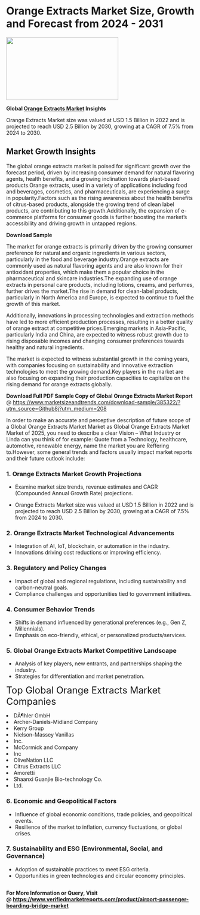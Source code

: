 <H1>Orange Extracts Market Size, Growth and Forecast from 2024 - 2031</H1><img class="aligncenter size-medium wp-image-584254" src="https://thirdeyenews.in/wp-content/uploads/2024/09/Global-Market-Research-300x168.jpeg" alt="" width="300" height="168" /><p><strong>Global&nbsp;<a href="https://www.marketsizeandtrends.com/download-sample/385322/?utm_source=Github8j?utm_medium=208">Orange Extracts Market</a> Insights</strong></p><p>Orange Extracts Market size was valued at USD 1.5 Billion in 2022 and is projected to reach USD 2.5 Billion by 2030, growing at a CAGR of 7.5% from 2024 to 2030.</p><p><h2>Market Growth Insights</h2> <p>The global orange extracts market is poised for significant growth over the forecast period, driven by increasing consumer demand for natural flavoring agents, health benefits, and a growing inclination towards plant-based products.Orange extracts, used in a variety of applications including food and beverages, cosmetics, and pharmaceuticals, are experiencing a surge in popularity.Factors such as the rising awareness about the health benefits of citrus-based products, alongside the growing trend of clean label products, are contributing to this growth.Additionally, the expansion of e-commerce platforms for consumer goods is further boosting the market’s accessibility and driving growth in untapped regions.</p> <p><strong>Download Sample</strong></p> <p>The market for orange extracts is primarily driven by the growing consumer preference for natural and organic ingredients in various sectors, particularly in the food and beverage industry.Orange extracts are commonly used as natural flavoring agents and are also known for their antioxidant properties, which make them a popular choice in the pharmaceutical and skincare industries.The expanding use of orange extracts in personal care products, including lotions, creams, and perfumes, further drives the market.The rise in demand for clean-label products, particularly in North America and Europe, is expected to continue to fuel the growth of this market.</p> <p>Additionally, innovations in processing technologies and extraction methods have led to more efficient production processes, resulting in a better quality of orange extract at competitive prices.Emerging markets in Asia-Pacific, particularly India and China, are expected to witness robust growth due to rising disposable incomes and changing consumer preferences towards healthy and natural ingredients.</p> <p>The market is expected to witness substantial growth in the coming years, with companies focusing on sustainability and innovative extraction technologies to meet the growing demand.Key players in the market are also focusing on expanding their production capacities to capitalize on the rising demand for orange extracts globally.</p> <p><span class=""><strong>Download Full PDF Sample Copy of Global Orange Extracts Market Report</strong> @ <a href="https://www.marketsizeandtrends.com/download-sample/385322/?utm_source=Github8j?utm_medium=208" target="_blank">https://www.marketsizeandtrends.com/download-sample/385322/?utm_source=Github8j?utm_medium=208</a></span></p><p>In order to make an accurate and perceptive description of future scope of a Global&nbsp;Orange Extracts Market Market as Global&nbsp;Orange Extracts Market Market of 2025, you need to describe a clear Vision &ndash; What Industry or Linda can you think of for example: Quote from a Technology, healthcare, automotive, renewable energy, name the market you are Reffering to.However, some general trends and factors usually impact market reports and their future outlook include:</p><h3>1.&nbsp;<strong>Orange Extracts Market Growth Projections</strong></h3><ul><li>Examine market size trends, revenue estimates and CAGR (Compounded Annual Growth Rate) projections.</li><li><p>Orange Extracts Market size was valued at USD 1.5 Billion in 2022 and is projected to reach USD 2.5 Billion by 2030, growing at a CAGR of 7.5% from 2024 to 2030.</p></li></ul><h3>2.&nbsp;<strong>Orange Extracts Market Technological Advancements</strong></h3><ul><li>Integration of AI, IoT, blockchain, or automation in the industry.</li><li>Innovations driving cost reductions or improving efficiency.</li></ul><h3>3.&nbsp;<strong>Regulatory and Policy Changes</strong></h3><ul><li>Impact of global and regional regulations, including sustainability and carbon-neutral goals.</li><li>Compliance challenges and opportunities tied to government initiatives.</li></ul><h3>4.&nbsp;<strong>Consumer Behavior Trends</strong></h3><ul><li>Shifts in demand influenced by generational preferences (e.g., Gen Z, Millennials).</li><li>Emphasis on eco-friendly, ethical, or personalized products/services.</li></ul><h3>5.&nbsp;<strong>Global Orange Extracts Market Competitive Landscape</strong></h3><ul><li>Analysis of key players, new entrants, and partnerships shaping the industry.</li><li>Strategies for differentiation and market penetration.</li></ul><p data-pm-slice="1 1 []"><span style="color: inherit; font-family: inherit; font-size: 25px;">Top Global Orange Extracts Market Companies</span></p><div class="" data-test-id=""><p><li>DÃ¶hler GmbH</li><li> Archer-Daniels-Midland Company</li><li> Kerry Group</li><li> Nielson-Massey Vanillas</li><li> Inc.</li><li> McCormick and Company</li><li> Inc</li><li> OliveNation LLC</li><li> Citrus Extracts LLC</li><li> Amoretti</li><li> Shaanxi Guanjie Bio-technology Co.</li><li> Ltd.</li></p></div><h3>6.&nbsp;<strong>Economic and Geopolitical Factors</strong></h3><ul><li>Influence of global economic conditions, trade policies, and geopolitical events.</li><li>Resilience of the market to inflation, currency fluctuations, or global crises.</li></ul><h3>7.&nbsp;<strong>Sustainability and ESG (Environmental, Social, and Governance)</strong></h3><ul><li>Adoption of sustainable practices to meet ESG criteria.</li><li>Opportunities in green technologies and circular economy principles.</li></ul><h2><strong style="font-size: 14px;">For More Information or Query, Visit @&nbsp;</strong><a style="background-color: #ffffff; font-size: 14px;" href="https://www.marketsizeandtrends.com/report/orange-extracts-market/" target="_blank">https://www.verifiedmarketreports.com/product/airport-passenger-boarding-bridge-market</a></h2>